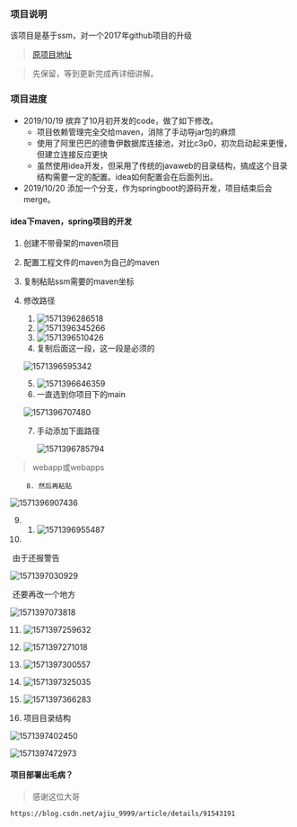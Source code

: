 ### 项目说明  
该项目是基于ssm，对一个2017年github项目的升级  

> [原项目地址](https://github.com/Cassiexyq/NIIT )

> 先保留，等到更新完成再详细讲解。  

### 项目进度  
- 2019/10/19 摈弃了10月初开发的code，做了如下修改。
  - 项目依赖管理完全交给maven，消除了手动导jar包的麻烦
  - 使用了阿里巴巴的德鲁伊数据库连接池，对比c3p0，初次启动起来更慢，但建立连接反应更快
  - 虽然使用idea开发，但采用了传统的javaweb的目录结构，搞成这个目录结构需要一定的配置。idea如何配置会在后面列出。
- 2019/10/20 添加一个分支，作为springboot的源码开发，项目结束后会merge。

#### idea下maven，spring项目的开发

1. 创建不带骨架的maven项目

2. 配置工程文件的maven为自己的maven

3. 复制粘贴ssm需要的maven坐标

4. 修改路径

   1. ![1571396286518](images/1571396286518.png)
   2. ![1571396345266](images/1571396345266.png)
   3. ![1571396510426](images/1571396510426.png)
   4. 复制后面这一段，这一段是必须的

   ![1571396595342](images/1571396595342.png)

   5. ![1571396646359](images/1571396646359.png)
   6. 一直选到你项目下的main

   ![1571396707480](images/1571396707480.png)

   7. 手动添加下面路径

      ![1571396785794](images/1571396785794.png)

> webapp或webapps

		8. 然后再粘贴

![1571396907436](images/1571396907436.png)

9. 1. ![1571396955487](images/1571396955487.png)
10. 

​	由于还报警告

![1571397030929](images/1571397030929.png)

​	还要再改一个地方

![1571397073818](images/1571397073818.png)

11. ![1571397259632](images/1571397259632.png)
12. ![1571397271018](images/1571397271018.png)

13. ![1571397300557](images/1571397300557.png)
14. ![1571397325035](images/1571397325035.png)
15. ![1571397366283](images/1571397366283.png)
16. 项目目录结构

![1571397402450](images/1571397402450.png)

![1571397472973](images/1571397472973.png)

#### 项目部署出毛病？

> 感谢这位大哥

```
https://blog.csdn.net/ajiu_9999/article/details/91543191
```

